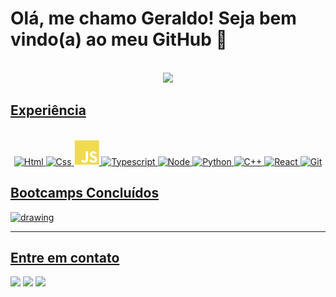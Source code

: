 # Olá, me chamo Geraldo! Seja bem vindo(a) ao meu GitHub 👋
<br>
<div align="center">
  <a href="https://github.com/GeracNeto">
  <img height="200em" src="https://github-readme-stats.vercel.app/api/top-langs/?username=GeracNeto&layout=compact&langs_count=7&theme=dark"/>
</div>

<h2>Experiência</h2>

<div align="center" style="display: inline_block"><br>
  <img src="https://www.vectorlogo.zone/logos/w3_html5/w3_html5-icon.svg" alt="Html" title="Html" width="40" height="40"/>
  <img src="https://www.vectorlogo.zone/logos/w3_css/w3_css-icon.svg" alt="Css" title="Css" width="40" height="40"/>
  <img src="https://raw.githubusercontent.com/devicons/devicon/master/icons/javascript/javascript-plain.svg" alt="Javascript" title="Javascript" width="40"/>
  <img src="https://www.vectorlogo.zone/logos/typescriptlang/typescriptlang-icon.svg" alt="Typescript" title="Typescript" width="40" height="40"/>
  <img src="https://www.vectorlogo.zone/logos/nodejs/nodejs-icon.svg" alt="Node" title="Node" width="40" height="40"/>
  <img src="https://www.vectorlogo.zone/logos/python/python-icon.svg" alt="Python" title="Python" width="40" height="40">
  <img src="https://cdn-icons-png.flaticon.com/512/6132/6132222.png" alt="C++" title="C++" width="40" height="40">
  <img src="https://www.vectorlogo.zone/logos/reactjs/reactjs-icon.svg" alt="React" title="React" width="40" height="40"/>
  <img src="https://www.vectorlogo.zone/logos/git-scm/git-scm-icon.svg" alt="Git" title="Git" width="40" height="40">
    
</div>

<h2>Bootcamps Concluídos</h2>

<img src="https://hermes.digitalinnovation.one/tracks/a0fb3b13-3dd0-495e-8f07-77cc1a85991f.png" alt="drawing" width="100"/>

<hr>
  
<h2>Entre em contato</h2> 
<div>
  <a href="mailto: gera.cost18@gmail.com" target="_blank"><img src="https://img.shields.io/badge/Gmail-D14836?style=for-the-badge&logo=gmail&logoColor=white"></img></a>
  <a href="https://www.linkedin.com/in/geraldo-costa-5568a8152/" target="_blank"><img src="https://img.shields.io/badge/LinkedIn-0077B5?style=for-the-badge&logo=linkedin&logoColor=white"></img></a>
  <a href="https://www.youtube.com/channel/UCZdenE_cONyQ4VjWwneBbrg" target="_blank"><img src="https://img.shields.io/badge/YouTube-FF0000?style=for-the-badge&logo=youtube&logoColor=white"></img></a>
</div>
